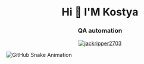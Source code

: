 <h1 align="center">Hi 👋 I'M Kostya</h1>
<h3 align="center">QA automation</h3>

<p align="center">
<a href="https://www.codewars.com/users/jackripper2703" target="blank"><img align="center" src="https://www.codewars.com/users/jackripper2703/badges/large" alt="jackripper2703"/></a>
</p>

![GitHub Snake Animation](https://<your_username>.github.io/<repository_name>/dist/github-contribution-grid-snake.svg)